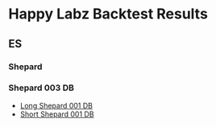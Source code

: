 # Happy Labz Backtest Results

## ES

### Shepard

### Shepard 003 DB

- [Long Shepard 001 DB](LongShepard003DB_ES.md)
- [Short Shepard 001 DB](ShortShepard003DB_ES.md)